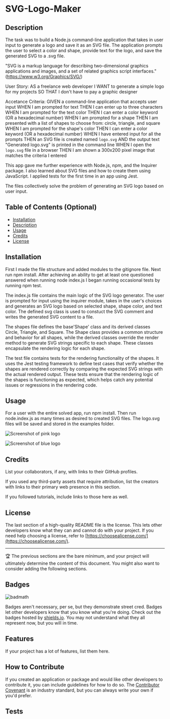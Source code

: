 # SVG-Logo-Maker

## Description
The task was to build a Node.js command-line application that takes in user input to generate a logo and save it as an SVG file. The application prompts the user to select a color and shape, provide text for the logo, and save the generated SVG to a .svg file.

"SVG is a markup language for describing two-dimensional graphics applications and images, and a set of related graphics script interfaces." (https://www.w3.org/Graphics/SVG/)

User Story: 
AS a freelance web developer
I WANT to generate a simple logo for my projects
SO THAT I don't have to pay a graphic designer

Accetance Criteria:
GIVEN a command-line application that accepts user input
WHEN I am prompted for text
THEN I can enter up to three characters
WHEN I am prompted for the text color
THEN I can enter a color keyword (OR a hexadecimal number)
WHEN I am prompted for a shape
THEN I am presented with a list of shapes to choose from: circle, triangle, and square
WHEN I am prompted for the shape's color
THEN I can enter a color keyword (OR a hexadecimal number)
WHEN I have entered input for all the prompts
THEN an SVG file is created named `logo.svg`
AND the output text "Generated logo.svg" is printed in the command line
WHEN I open the `logo.svg` file in a browser
THEN I am shown a 300x200 pixel image that matches the criteria I entered

This app gave me further experience with Node.js, npm, and the Inquirer package. I also learned about SVG files and how to create them using JavaScript. I applied tests for the first time in an app using Jest. 


The files collectively solve the problem of generating an SVG logo based on user input. 



## Table of Contents (Optional)

- [Installation](#SVG-Logo-Maker)
- [Description](#Description)
- [Usage](#usage)
- [Credits](#credits)
- [License](#license)

## Installation
First I made the file structure and added modules to the gitignore file. Next run npm install. After achieving an ability to get at least one questioned answered when running node index.js I began running occasional tests by running npm test.

The index.js file contains the main logic of the SVG logo generator. The user is prompted for input using the inquirer module, takes in the user's choices and generates an SVG logo based on selected shape, shape color, and text color. The defined svg class is used to constuct the SVG comment and writes the generated SVG content to a file.

The shapes file defines the base'Shape' class and its derived classes Circle, Triangle, and Square. The Shape class provides a common structure and behavior for all shapes, while the derived classes override the render method to generate SVG strings specific to each shape. These classes encapsulate the rendering logic for each shape.

The test file contains tests for the rendering functionality of the shapes. It uses the Jest testing framework to define test cases that verify whether the shapes are rendered correctly by comparing the expected SVG strings with the actual rendered output. These tests ensure that the rendering logic of the shapes is functioning as expected, which helps catch any potential issues or regressions in the rendering code.




## Usage

For a user with the entire solved app, run npm install. Then run node.index.js as many times as desired to created SVG files. The logo.svg files will be saved and stored in the examples folder.


![Screenshot of pink logo](https://github.com/dkpatzer/SVG-Logo-Maker/blob/main/images/Screenshot%20(169).png)

![Screenshot of blue logo](https://github.com/dkpatzer/SVG-Logo-Maker/blob/main/images/Screenshot%20(170).png)
   

## Credits

List your collaborators, if any, with links to their GitHub profiles.

If you used any third-party assets that require attribution, list the creators with links to their primary web presence in this section.

If you followed tutorials, include links to those here as well.

## License

The last section of a high-quality README file is the license. This lets other developers know what they can and cannot do with your project. If you need help choosing a license, refer to [https://choosealicense.com/](https://choosealicense.com/).

---

🏆 The previous sections are the bare minimum, and your project will ultimately determine the content of this document. You might also want to consider adding the following sections.

## Badges

![badmath](https://img.shields.io/github/languages/top/lernantino/badmath)

Badges aren't necessary, per se, but they demonstrate street cred. Badges let other developers know that you know what you're doing. Check out the badges hosted by [shields.io](https://shields.io/). You may not understand what they all represent now, but you will in time.

## Features

If your project has a lot of features, list them here.

## How to Contribute

If you created an application or package and would like other developers to contribute it, you can include guidelines for how to do so. The [Contributor Covenant](https://www.contributor-covenant.org/) is an industry standard, but you can always write your own if you'd prefer.

## Tests